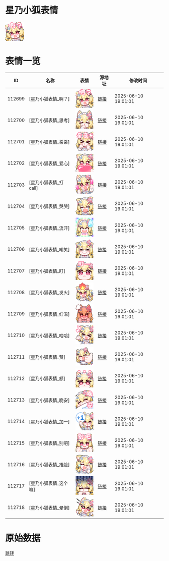 # 星乃小狐表情

<img src="./cover.png" height="60" alt="cover" />

# 表情一览

|ID|名称|表情|源地址|修改时间|
|----|----|----|----|----|
|112699|[星乃小狐表情_啊？]|<img src="./pic/112699_%5B星乃小狐表情_啊？%5D.png" height="60" alt="啊？"/>|[链接](https://i0.hdslb.com/bfs/garb/8d8501e3ababb47ec4791f8f48f65a3b45ecd31d.png)|2025-06-10 19:01:01|
|112700|[星乃小狐表情_思考]|<img src="./pic/112700_%5B星乃小狐表情_思考%5D.png" height="60" alt="思考"/>|[链接](https://i0.hdslb.com/bfs/garb/465ff8d8d9507e50e7c9694d40669e0ce32af837.png)|2025-06-10 19:01:01|
|112701|[星乃小狐表情_亲亲]|<img src="./pic/112701_%5B星乃小狐表情_亲亲%5D.png" height="60" alt="亲亲"/>|[链接](https://i0.hdslb.com/bfs/garb/3ffb21c86d9a005e53da77ba4b15893b13b6f4f4.png)|2025-06-10 19:01:01|
|112702|[星乃小狐表情_爱心]|<img src="./pic/112702_%5B星乃小狐表情_爱心%5D.png" height="60" alt="爱心"/>|[链接](https://i0.hdslb.com/bfs/garb/9f4c47629c8755419a2d3b232575d0e4ccd8cdff.png)|2025-06-10 19:01:01|
|112703|[星乃小狐表情_打call]|<img src="./pic/112703_%5B星乃小狐表情_打call%5D.png" height="60" alt="打call"/>|[链接](https://i0.hdslb.com/bfs/garb/f8d8ede6a8425f795010a2336a1254796dbe4610.png)|2025-06-10 19:01:01|
|112704|[星乃小狐表情_哭哭]|<img src="./pic/112704_%5B星乃小狐表情_哭哭%5D.png" height="60" alt="哭哭"/>|[链接](https://i0.hdslb.com/bfs/garb/aecf0e19ae4091323a66a0322369e974281c9901.png)|2025-06-10 19:01:01|
|112705|[星乃小狐表情_流汗]|<img src="./pic/112705_%5B星乃小狐表情_流汗%5D.png" height="60" alt="流汗"/>|[链接](https://i0.hdslb.com/bfs/garb/c3b932a2f7109cdde2939351e5199adda8eae877.png)|2025-06-10 19:01:01|
|112706|[星乃小狐表情_嘲笑]|<img src="./pic/112706_%5B星乃小狐表情_嘲笑%5D.png" height="60" alt="嘲笑"/>|[链接](https://i0.hdslb.com/bfs/garb/61bc0c57c1f7926185219bd84f90088734c36273.png)|2025-06-10 19:01:01|
|112707|[星乃小狐表情_盯]|<img src="./pic/112707_%5B星乃小狐表情_盯%5D.png" height="60" alt="盯"/>|[链接](https://i0.hdslb.com/bfs/garb/e475cf8ab8ecdecb131722f431c9a9bb373ac09b.png)|2025-06-10 19:01:01|
|112708|[星乃小狐表情_发火]|<img src="./pic/112708_%5B星乃小狐表情_发火%5D.png" height="60" alt="发火"/>|[链接](https://i0.hdslb.com/bfs/garb/9cbe9b35785d7f4d965419c52dcb1e0b70de0f0e.png)|2025-06-10 19:01:01|
|112709|[星乃小狐表情_红温]|<img src="./pic/112709_%5B星乃小狐表情_红温%5D.png" height="60" alt="红温"/>|[链接](https://i0.hdslb.com/bfs/garb/4814374610bb8abc89a5a7b006ba315a0aa5a79a.png)|2025-06-10 19:01:01|
|112710|[星乃小狐表情_哈哈]|<img src="./pic/112710_%5B星乃小狐表情_哈哈%5D.png" height="60" alt="哈哈"/>|[链接](https://i0.hdslb.com/bfs/garb/2b353a9c9063bcaee057b373ee82843e96a90f3c.png)|2025-06-10 19:01:01|
|112711|[星乃小狐表情_赞]|<img src="./pic/112711_%5B星乃小狐表情_赞%5D.png" height="60" alt="赞"/>|[链接](https://i0.hdslb.com/bfs/garb/424fd1cf387853bef267f6b736a91e518f85ef09.png)|2025-06-10 19:01:01|
|112712|[星乃小狐表情_额]|<img src="./pic/112712_%5B星乃小狐表情_额%5D.png" height="60" alt="额"/>|[链接](https://i0.hdslb.com/bfs/garb/379676d89f1f7e084d251b03142ba20a6be3ce8f.png)|2025-06-10 19:01:01|
|112713|[星乃小狐表情_晚安]|<img src="./pic/112713_%5B星乃小狐表情_晚安%5D.png" height="60" alt="晚安"/>|[链接](https://i0.hdslb.com/bfs/garb/5ad83149b3044047b31e34f3c0454e7b3eedf2ba.png)|2025-06-10 19:01:01|
|112714|[星乃小狐表情_加一]|<img src="./pic/112714_%5B星乃小狐表情_加一%5D.png" height="60" alt="加一"/>|[链接](https://i0.hdslb.com/bfs/garb/608940b896891f00ae06843f875f2a4ad93dd1c0.png)|2025-06-10 19:01:01|
|112715|[星乃小狐表情_别吧]|<img src="./pic/112715_%5B星乃小狐表情_别吧%5D.png" height="60" alt="别吧"/>|[链接](https://i0.hdslb.com/bfs/garb/219d13335d82cc6fb9e4939de5f6466376a20fd9.png)|2025-06-10 19:01:01|
|112716|[星乃小狐表情_捂脸]|<img src="./pic/112716_%5B星乃小狐表情_捂脸%5D.png" height="60" alt="捂脸"/>|[链接](https://i0.hdslb.com/bfs/garb/e50905d1c81434dd11bac58e2f1265b7c845b737.png)|2025-06-10 19:01:01|
|112717|[星乃小狐表情_这个嘛]|<img src="./pic/112717_%5B星乃小狐表情_这个嘛%5D.png" height="60" alt="这个嘛"/>|[链接](https://i0.hdslb.com/bfs/garb/76960ec2a4c02a3e933f38e4c1a055f3b1351858.png)|2025-06-10 19:01:01|
|112718|[星乃小狐表情_晕倒]|<img src="./pic/112718_%5B星乃小狐表情_晕倒%5D.png" height="60" alt="晕倒"/>|[链接](https://i0.hdslb.com/bfs/garb/40ac8bf4efb29ea38860d5c45c00ed2e21bf7eea.png)|2025-06-10 19:01:01|

# 原始数据

[跳转](./raw.json)

